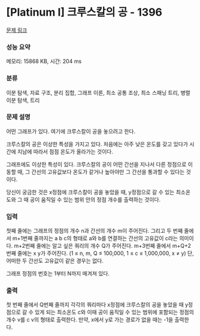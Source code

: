 # [Platinum I] 크루스칼의 공 - 1396 

[문제 링크](https://www.acmicpc.net/problem/1396) 

### 성능 요약

메모리: 15868 KB, 시간: 204 ms

### 분류

이분 탐색, 자료 구조, 분리 집합, 그래프 이론, 최소 공통 조상, 최소 스패닝 트리, 병렬 이분 탐색, 트리

### 문제 설명

<p>어떤 그래프가 있다. 여기에 크루스칼이 공을 놓으려고 한다.</p>

<p>크루스칼의 공은 이상한 특성을 가지고 있다. 처음에는 아주 낮은 온도를 갖고 있다가 시간에 지남에 따라서 점점 온도가 올라가는 것이다.</p>

<p>그래프에도 이상한 특성이 있다. 크루스칼의 공이 어떤 간선을 지나서 다른 정점으로 이동할 때, 그 간선의 고유값보다 온도가 같거나 높아야만 그 간선을 통과할 수 있다는 것이다.</p>

<p>당신이 궁금한 것은 x정점에 크루스칼이 공을 놓았을 때, y정점으로 갈 수 있는 최소온도와 그 때 공이 움직일 수 있는 범위 안의 정점 개수를 출력하는 것이다.</p>

### 입력 

 <p>첫째 줄에는 그래프의 정점의 개수 n과 간선의 개수 m이 주어진다. 그리고 두 번째 줄에서 m+1번째 줄까지는 a b c의 형태로 a와 b를 연결하는 간선의 고유값이 c라는 의미이다. m+2번째 줄에는 알고 싶은 쿼리의 개수 Q가 주어진다. m+3번째 줄에서 m+Q+2번째 줄에는 x y가 주어진다. (1 ≤ n, m, Q ≤ 100,000, 1 ≤ c ≤ 1,000,000, x ≠ y) 단, 어떠한 두 간선도 고유값이 같은 경우는 없다.</p>

<p>그래프 정점의 번호는 1부터 N까지 매겨져 있다.</p>

### 출력 

 <p>첫 번째 줄에서 Q번째 줄까지 각각의 쿼리마다 x정점에 크루스칼의 공을 놓았을 때 y정점으로 갈 수 있게 되는 최소온도 c와 이때 공이 움직일 수 있는 범위에 포함되는 정점의 개수 v를 c v의 형태로 출력한다. 만약, x에서 y로 가는 경로가 없을 때는 -1을 출력한다.</p>

